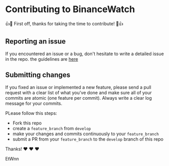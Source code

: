 # Contributing to BinanceWatch

:+1::tada: First off, thanks for taking the time to contribute! :tada::+1:

## Reporting an issue

If you encountered an issue or a bug, don't hesitate to write a detailed issue in the repo. the guidelines are [here](https://github.com/EtWnn/BinanceWatch/blob/master/.github/ISSUE_TEMPLATE/bug_report.md)


## Submitting changes

If you fixed an issue or implemented a new feature, please send a pull request with a clear list of what you've done and make sure all of your commits are atomic
(one feature per commit).
Always write a clear log message for your commits.

PLease follow this steps:
- Fork this repo
- create a `feature_branch` from `develop`
- make your changes and commits continuously to your `feature_branch`
- submit a PR from your `feature_branch` to the `develop` branch of this repo

Thanks! :heart: :heart: :heart:

EtWnn
    
  
